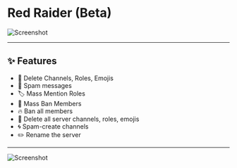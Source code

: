 # Red Raider (Beta)

![Screenshot](https://github.com/user-attachments/assets/99d68d29-a579-4360-9614-1fb1c4ca0a40)

---

## ✨ Features

- 🚫 Delete Channels, Roles, Emojis
- 📢 Spam messages 
- 🏷️ Mass Mention Roles
- 🚷 Mass Ban Members
- 🔥 Ban all members
- 🧨 Delete all server channels, roles, emojis
- 🌀 Spam-create channels
- ✏️ Rename the server
---

![Screenshot](https://github.com/user-attachments/assets/940a69ba-44b1-4535-a6cc-c7e47b6be64e)
